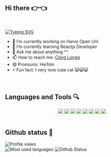 ## Hi there 👉👈 
<br/>

[![Typing SVG](http://readme-typing-svg.herokuapp.com?size=29&color=FF19C0&background=FF3CF700&vCenter=true&width=550&lines=I+am+pcldev+-+Frontend+Developer)](https://git.io/typing-svg)



- 🔭 I’m currently working on Hanoi Open Uni
- 🌱 I’m currently learning Reactjs Developer
- 💬 Ask me about anything ^^
- 📫 How to reach me: <a href="https://www.facebook.com/longg.congg.75/">Công Longg</a>
- 😄 Pronouns: He/him
- ⚡ Fun fact: I very love cute cat 😺😺😺

<br/>

## Languages and Tools 🔍
<div align="center">
  <img src="https://img.icons8.com/color/48/000000/html-5.png"/>
  <img src="https://img.icons8.com/color/48/000000/css3.png"/>
  <img src="https://img.icons8.com/nolan/64/javascript.png"/>
  <img src="https://img.icons8.com/color/48/000000/c-plus-plus-logo.png"/>
  <img src="https://img.icons8.com/color/48/000000/nodejs.png"/>
  <img src="https://img.icons8.com/dusk/64/000000/react.png"/>
  <img src="https://img.icons8.com/color/48/000000/sql.png"/>
  <img src="https://img.icons8.com/color/48/000000/mongodb.png"/>
</div>

<br/>

## Github status 💫
![Profile views](https://komarev.com/ghpvc/?username=pcldev)
<br>
![Most used languages](https://github-readme-stats.vercel.app/api/top-langs/?username=pcldev&layout=compact&theme=radical&langs_count=6)
![Github Status](https://github-readme-stats.vercel.app/api?username=pcldev&show_icons=true&theme=radical)



